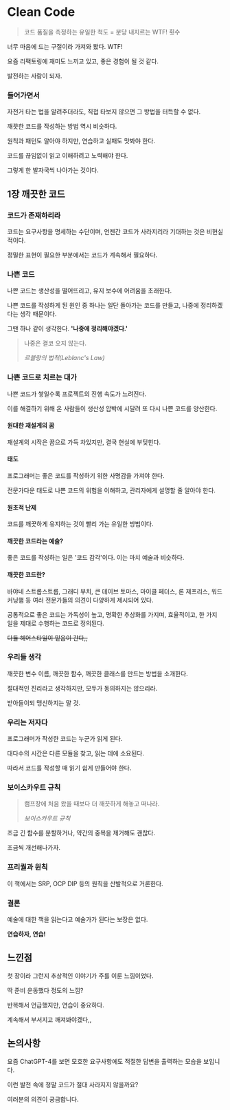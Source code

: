 # Clean Code
> 코드 품질을 측정하는 유일한 척도 = 분당 내지르는 WTF! 횟수

너무 마음에 드는 구절이라 가져와 봤다. WTF!

요즘 리팩토링에 재미도 느끼고 있고, 좋은 경험이 될 것 같다.

발전하는 사람이 되자.

### 들어가면서

자전거 타는 법을 알려주더라도, 직접 타보지 않으면 그 방법을 터득할 수 없다. 

깨끗한 코드를 작성하는 방법 역시 비슷하다.

원칙과 패턴도 알아야 하지만, 연습하고 실패도 맛봐야 한다.

코드를 끊임없이 읽고 이해하려고 노력해야 한다.

그렇게 한 발자국씩 나아가는 것이다.

## 1장 깨끗한 코드

### 코드가 존재하리라

코드는 요구사항을 명세하는 수단이며, 언젠간 코드가 사라지리라 기대하는 것은 비현실적이다.

정밀한 표현이 필요한 부분에서는 코드가 계속해서 필요하다.

### 나쁜 코드

나쁜 코드는 생산성을 떨어뜨리고, 유지 보수에 어려움을 초래한다.

나쁜 코드를 작성하게 된 원인 중 하나는 일단 돌아가는 코드를 만들고, 나중에 정리하겠다는 생각 때문이다.

그땐 하나 같이 생각한다. **'나중에 정리해야겠다.'**


>나중은 결코 오지 않는다.
>
>*르블랑의 법칙(Leblanc's Law)*

### 나쁜 코드로 치르는 대가

나쁜 코드가 쌓일수록 프로젝트의 진행 속도가 느려진다.

이를 해결하기 위해 온 사람들이 생산성 압박에 시달려 또 다시 나쁜 코드를 양산한다.

#### 원대한 재설계의 꿈

재설계의 시작은 꿈으로 가득 차있지만, 결국 현실에 부딪힌다.

#### 태도

프로그래머는 좋은 코드를 작성하기 위한 사명감을 가져야 한다.

전문가다운 태도로 나쁜 코드의 위험을 이해하고, 관리자에게 설명할 줄 알아야 한다.

#### 원초적 난제

코드를 깨끗하게 유지하는 것이 빨리 가는 유일한 방법이다.

#### 깨끗한 코드라는 예술?

좋은 코드를 작성하는 일은 '코드 감각'이다. 이는 마치 예술과 비슷하다.

#### 깨끗한 코드란?

바야네 스트롭스트룹, 그래디 부치, 큰 데이브 토마스, 마이클 페더스, 론 제프리스, 워드 커닝햄 등 여러 전문가들의 의견이 다양하게 제시되어 있다.

공통적으로 좋은 코드는 가독성이 높고, 명확한 추상화를 가지며, 효율적이고, 한 가지 일을 제대로 수행하는 코드로 정의된다.

~~다들 헤어스타일이 믿음이 간다,,~~

### 우리들 생각

깨끗한 변수 이름, 깨끗한 함수, 깨끗한 클래스를 만드는 방법을 소개한다.

절대적인 진리라고 생각하지만, 모두가 동의하지는 않으리라.

받아들이되 맹신하지는 말 것.
  

### 우리는 저자다

프로그래머가 작성한 코드는 누군가 읽게 된다.

대다수의 시간은 다른 모듈을 찾고, 읽는 데에 소요된다.

따라서 코드를 작성할 때 읽기 쉽게 만들어야 한다.

### 보이스카우트 규칙

> 캠프장에 처음 왔을 때보다 더 깨끗하게 해놓고 떠나라.
>
> *보이스카우트 규칙*

조금 긴 함수를 분할하거나, 약간의 중복을 제거해도 괜찮다.

조금씩 개선해나가자.

### 프리퀄과 원칙

이 책에서는 SRP, OCP DIP 등의 원칙을 산발적으로 거론한다.

### 결론

예술에 대한 책을 읽는다고 예술가가 된다는 보장은 없다.

**연습하자, 연습!**

## 느낀점

첫 장이라 그런지 추상적인 이야기가 주를 이룬 느낌이었다.

딱 준비 운동했다 정도의 느낌?

반복해서 언급했지만, 연습이 중요하다.

계속해서 부서지고 깨져봐야겠다,,

## 논의사항

요즘 ChatGPT-4를 보면 모호한 요구사항에도 적절한 답변을 출력하는 모습을 보입니다.

이런 발전 속에 정말 코드가 절대 사라지지 않을까요?

여러분의 의견이 궁금합니다.